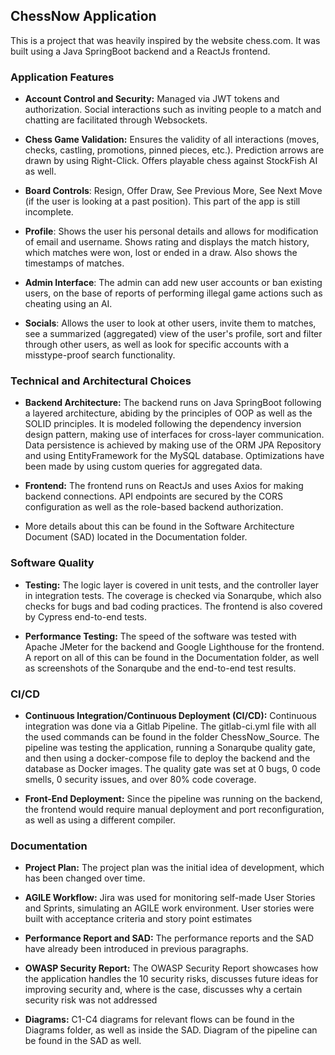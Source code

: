 ## ChessNow Application

This is a project that was heavily inspired by the website <link>chess.com</link>. It was built using a Java SpringBoot backend and a ReactJs frontend.

### Application Features

- **Account Control and Security:** Managed via JWT tokens and authorization. Social interactions such as inviting people to a match and chatting are facilitated through Websockets.
  
- **Chess Game Validation:** Ensures the validity of all interactions (moves, checks, castling, promotions, pinned pieces, etc.). Prediction arrows are drawn by using Right-Click. Offers playable chess against StockFish AI as well.
- **Board Controls**: Resign, Offer Draw, See Previous More, See Next Move (if the user is looking at a past position). This part of the app is still incomplete.
- **Profile**: Shows the user his personal details and allows for modification of email and username. Shows rating and displays the match history, which matches were won, lost or ended in a draw. Also shows the timestamps of matches.
- **Admin Interface**: The admin can add new user accounts or ban existing users, on the base of reports of performing illegal game actions such as cheating using an AI.
- **Socials**: Allows the user to look at other users, invite them to matches, see a summarized (aggregated) view of the user's profile, sort and filter through other users, as well as look for specific accounts with a misstype-proof search functionality.

### Technical and Architectural Choices

- **Backend Architecture:** The backend runs on Java SpringBoot following a layered architecture, abiding by the principles of OOP as well as the SOLID principles. It is modeled following the dependency inversion design pattern, making use of interfaces for cross-layer communication. Data persistence is achieved by making use of the ORM JPA Repository and using EntityFramework for the MySQL database. Optimizations have been made by using custom queries for aggregated data.

- **Frontend:** The frontend runs on ReactJs and uses Axios for making backend connections. API endpoints are secured by the CORS configuration as well as the role-based backend authorization. 

- More details about this can be found in the Software Architecture Document (SAD) located in the Documentation folder.

### Software Quality

- **Testing:** The logic layer is covered in unit tests, and the controller layer in integration tests. The coverage is checked via Sonarqube, which also checks for bugs and bad coding practices. The frontend is also covered by Cypress end-to-end tests.

- **Performance Testing:** The speed of the software was tested with Apache JMeter for the backend and Google Lighthouse for the frontend. A report on all of this can be found in the Documentation folder, as well as screenshots of the Sonarqube and the end-to-end test results.

### CI/CD

- **Continuous Integration/Continuous Deployment (CI/CD):** Continuous integration was done via a Gitlab Pipeline. The gitlab-ci.yml file with all the used commands can be found in the folder ChessNow_Source. The pipeline was testing the application, running a Sonarqube quality gate, and then using a docker-compose file to deploy the backend and the database as Docker images. The quality gate was set at 0 bugs, 0 code smells, 0 security issues, and over 80% code coverage.

- **Front-End Deployment:** Since the pipeline was running on the backend, the frontend would require manual deployment and port reconfiguration, as well as using a different compiler.

### Documentation

- **Project Plan:** The project plan was the initial idea of development, which has been changed over time. 

- **AGILE Workflow:** Jira was used for monitoring self-made User Stories and Sprints, simulating an AGILE work environment. User stories were built with acceptance criteria and story point estimates
  
- **Performance Report and SAD:** The performance reports and the SAD have already been introduced in previous paragraphs.

- **OWASP Security Report:** The OWASP Security Report showcases how the application handles the 10 security risks, discusses future ideas for improving security and, where is the case, discusses why a certain security risk was not addressed

- **Diagrams:** C1-C4 diagrams for relevant flows can be found in the Diagrams folder, as well as inside the SAD. Diagram of the pipeline can be found in the SAD as well.
